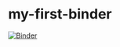 # my-first-binder
[![Binder](https://mybinder.org/badge_logo.svg)](https://mybinder.org/v2/gh/KedaneaRaven/my-first-binder/HEAD)
